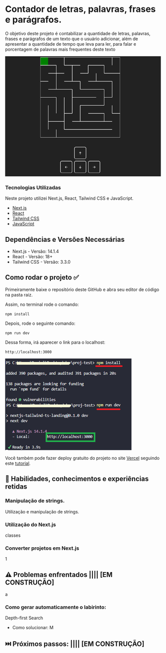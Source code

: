 # Contador de letras, palavras, frases e parágrafos.

O objetivo deste projeto é contabilizar a quantidade de letras, palavras, frases e parágrafos de um texto que o usuário adicionar, além de apresentar a quantidade de tempo que leva para ler, para falar e porcentagem de palavras mais frequentes deste texto


<img src="https://github.com/danielbelle/maze-game-nextjs/blob/main/src/assets/maze-photo.png" alt="Counter" />


### Tecnologias Utilizadas

Neste projeto utilizei Next.js, React, Tailwind CSS e JavaScript.

- [Next.js](https://nextjs.org/)
- [React](https://react.dev/)
- [Tailwind CSS](https://tailwindcss.com/)
- [JavaScript](https://developer.mozilla.org/en-US/docs/Web/JavaScript)

## Dependências e Versões Necessárias

- Next.js - Versão: 14.1.4
- React - Versão: 18+
- Tailwind CSS - Versão: 3.3.0

## Como rodar o projeto ✅

Primeiramente baixe o repositório deste GitHub e abra seu editor de código na pasta raiz.

Assim, no terminal rode o comando:

```
npm install
```

Depois, rode o seguinte comando:

```
npm run dev
```

Dessa forma, irá aparecer o link para o localhost:

```
http://localhost:3000
```

<img src="https://github.com/danielbelle/nextjs-tailwindcss-landing/blob/main/public/assets/github-install.png" alt="Projeto" />

Você também pode fazer deploy gratuito do projeto no site [Vercel](https://vercel.com/) seguindo este [tutorial](https://www.youtube.com/watch?v=e_92Fz99q18).


## 🧠 Habilidades, conhecimentos e experiências retidas 

### Manipulação de strings.
Utilização e manipulação de strings.


### Utilização do Next.js
classes

### Converter projetos em Next.js
1


## ⚠️ Problemas enfrentados |||| [EM CONSTRUÇÃO]

a


### Como gerar automaticamente o labirinto: 
Depth-first Search
* Como solucionar: M


## ⏭️ Próximos passos: |||| [EM CONSTRUÇÃO]

### 

### 
